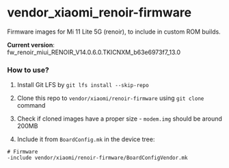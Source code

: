 # vendor_xiaomi_renoir-firmware

Firmware images for Mi 11 Lite 5G (renoir), to include in custom ROM builds.


**Current version**: fw_renoir_miui_RENOIR_V14.0.6.0.TKICNXM_b63e6973f7_13.0

### How to use?

1. Install Git LFS by `git lfs install --skip-repo`
 
2. Clone this repo to `vendor/xiaomi/renoir-firmware` using `git clone` command

3. Check if cloned images have a proper size - `modem.img` should be around 200MB

4. Include it from `BoardConfig.mk` in the device tree:

```
# Firmware
-include vendor/xiaomi/renoir-firmware/BoardConfigVendor.mk
```
